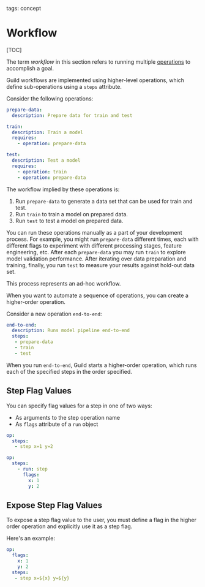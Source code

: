 tags: concept

<!-- TODO

This is very light weight.

-->

# Workflow

[TOC]

The term *workflow* in this section refers to running multiple
[operations](ref:operation) to accomplish a goal.

Guild workflows are implemented using higher-level operations, which
define sub-operations using a `steps` attribute.

Consider the following operations:

``` yaml
prepare-data:
  description: Prepare data for train and test

train:
  description: Train a model
  requires:
    - operation: prepare-data

test:
  description: Test a model
  requires:
    - operation: train
    - operation: prepare-data
```

The workflow implied by these operations is:

1. Run `prepare-data` to generate a data set that can be used for
   train and test.
2. Run `train` to train a model on prepared data.
3. Run `test` to test a model on prepared data.

You can run these operations manually as a part of your development
process. For example, you might run `prepare-data` different times,
each with different flags to experiment with different processing
stages, feature engineering, etc. After each `prepare-data` you may
run `train` to explore model validation performance. After iterating
over data preparation and training, finally, you run `test` to measure
your results against hold-out data set.

This process represents an ad-hoc workflow.

When you want to automate a sequence of operations, you can create a
higher-order operation.

Consider a new operation `end-to-end`:

``` yaml
end-to-end:
  description: Runs model pipeline end-to-end
  steps:
   - prepare-data
   - train
   - test
```

When you run `end-to-end`, Guild starts a higher-order operation,
which runs each of the specified steps in the order specified.

## Step Flag Values

You can specify flag values for a step in one of two ways:

- As arguments to the step operation name
- As `flags` attribute of a `run` object

``` yaml
op:
  steps:
   - step x=1 y=2
```

``` yaml
op:
  steps:
    - run: step
      flags:
        x: 1
        y: 2
```

## Expose Step Flag Values

To expose a step flag value to the user, you must define a flag in the
higher order operation and explicitly use it as a step flag.

Here's an example:

``` yaml
op:
  flags:
    x: 1
    y: 2
  steps:
   - step x=${x} y=${y}
```

<!-- TODO

- Elaborate on the aboce
- Docs for other step attributes (e.g. gpu, etc.)

-->

